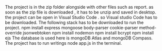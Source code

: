 The project is in the zip folder alongside with other files such as report. as soon as the zip file is downloaded , it has to be unzip and saved in desktop. the project can be open in Visual Studio Code . so Visual studio Code has to be downloaded.
The following stack has to be downloaded to run the project.
npm install express mongoose body-parser cookie-parser method-override jsonwebtoken
npm install nodemon
npm install bcrypt
npm install ejs
The database is used here is mongoDB Atlas and mongoDB Compass. 
The project has to run writings node app.js in the terminal.
